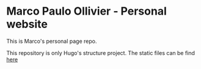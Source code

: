 # Marco Paulo Ollivier - Personal website

This is Marco's personal page repo. 

This repository is only Hugo's structure project. 
The static files can be find [here](https://github.com/marcopollivier/marcopollivier.hugo)

